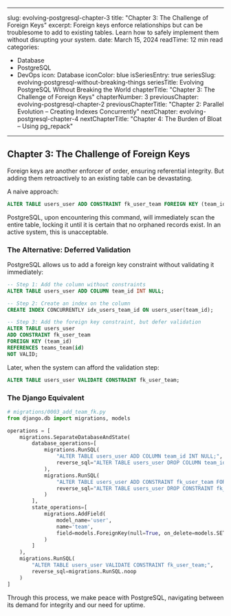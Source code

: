 
---
slug: evolving-postgresql-chapter-3
title: "Chapter 3: The Challenge of Foreign Keys"
excerpt: Foreign keys enforce relationships but can be troublesome to add to existing tables. Learn how to safely implement them without disrupting your system.
date: March 15, 2024
readTime: 12 min read
categories:
  - Database
  - PostgreSQL
  - DevOps
icon: Database
iconColor: blue
isSeriesEntry: true
seriesSlug: evolving-postgresql-without-breaking-things
seriesTitle: Evolving PostgreSQL Without Breaking the World
chapterTitle: "Chapter 3: The Challenge of Foreign Keys"
chapterNumber: 3
previousChapter: evolving-postgresql-chapter-2
previousChapterTitle: "Chapter 2: Parallel Evolution – Creating Indexes Concurrently"
nextChapter: evolving-postgresql-chapter-4
nextChapterTitle: "Chapter 4: The Burden of Bloat – Using pg_repack"
---

## Chapter 3: The Challenge of Foreign Keys

Foreign keys are another enforcer of order, ensuring referential integrity. But adding them retroactively to an existing table can be devastating.

A naive approach:

```sql
ALTER TABLE users_user ADD CONSTRAINT fk_user_team FOREIGN KEY (team_id) REFERENCES teams_team(id);
```

PostgreSQL, upon encountering this command, will immediately scan the entire table, locking it until it is certain that no orphaned records exist. In an active system, this is unacceptable.

### The Alternative: Deferred Validation

PostgreSQL allows us to add a foreign key constraint without validating it immediately:

```sql
-- Step 1: Add the column without constraints
ALTER TABLE users_user ADD COLUMN team_id INT NULL;

-- Step 2: Create an index on the column
CREATE INDEX CONCURRENTLY idx_users_team_id ON users_user(team_id);

-- Step 3: Add the foreign key constraint, but defer validation
ALTER TABLE users_user 
ADD CONSTRAINT fk_user_team 
FOREIGN KEY (team_id) 
REFERENCES teams_team(id) 
NOT VALID;
```

Later, when the system can afford the validation step:

```sql
ALTER TABLE users_user VALIDATE CONSTRAINT fk_user_team;
```

### The Django Equivalent

```python
# migrations/0003_add_team_fk.py
from django.db import migrations, models

operations = [
    migrations.SeparateDatabaseAndState(
        database_operations=[
            migrations.RunSQL(
                "ALTER TABLE users_user ADD COLUMN team_id INT NULL;",
                reverse_sql="ALTER TABLE users_user DROP COLUMN team_id;"
            ),
            migrations.RunSQL(
                "ALTER TABLE users_user ADD CONSTRAINT fk_user_team FOREIGN KEY (team_id) REFERENCES teams_team(id) NOT VALID;",
                reverse_sql="ALTER TABLE users_user DROP CONSTRAINT fk_user_team;"
            )
        ],
        state_operations=[
            migrations.AddField(
                model_name='user',
                name='team',
                field=models.ForeignKey(null=True, on_delete=models.SET_NULL, to='teams.Team'),
            )
        ]
    ),
    migrations.RunSQL(
        "ALTER TABLE users_user VALIDATE CONSTRAINT fk_user_team;",
        reverse_sql=migrations.RunSQL.noop
    )
]
```

Through this process, we make peace with PostgreSQL, navigating between its demand for integrity and our need for uptime.
